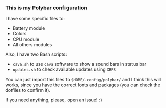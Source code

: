 ### This is my Polybar configuration

I have some specific files to:

- Battery module
- Colors
- CPU module
- All others modules

Also, I have two Bash scripts:

- `cava.sh` to use `cava` software to show a sound bars in status bar
- `updates.sh` to check available updates using `XBPS`

You can just import this files to `$HOME/.config/polybar/` and I think this will works, since you have the correct fonts and packages (you can check the dotfiles to confirm it).

If you need anything, please, open an issue! :)
